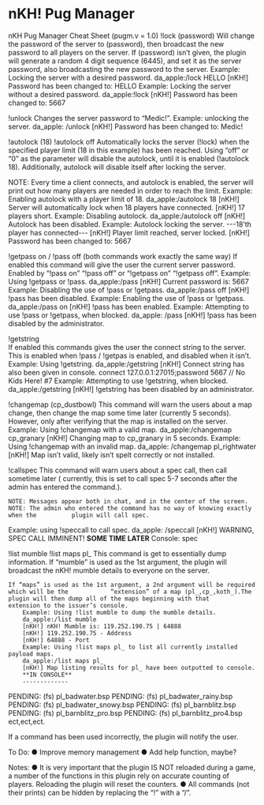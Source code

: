 # nKH! Pug Manager

nKH Pug Manager Cheat Sheet (pugm.v = 1.0)
!lock (password)
	Will change the password of the server to (password), then broadcast the new password 	to all players on the server.
If (password) isn’t given, the plugin will generate a random 4 digit sequence (6445), and set it as the server password, also broadcasting the new password to the server.
Example: Locking the server with a desired password. 
da_apple:/lock HELLO
[nKH!] Password has been changed to: HELLO
Example: Locking the server without a desired password.
da_apple:!lock
[nKH!] Password has been changed to: 5667

!unlock
	Changes the server password to “Medic!”.
	Example: unlocking the server.
	da_apple: /unlock
	[nKH!] Password has been changed to: Medic!

!autolock (18)
!autolock off
Automatically locks the server (!lock) when the specified player limit (18 in this example) 	has been reached. 
Using “off” or “0” as the parameter will disable the autolock, until it is enabled (!autolock 18). 		Additionally, autolock will disable itself after locking the server.

NOTE: Every time a client connects, and autolock is enabled, the server will print out how many players are needed in order to reach the limit.
	Example: Enabling autolock with a player limit of 18.
	da_apple:/autolock 18
	[nKH!] Server will automatically lock when 18 players have connected.
	[nKH!] 17 players short.
	Example: Disabling autolock.
	da_apple:/autolock off
	[nKH!] Autolock has been disabled.
	Example: Autolock locking the server.
	---18’th player has connected---
	[nKH!] Player limit reached, server locked.
	[nKH!] Password has been changed to: 5667



!getpass on / !pass off	(both commands work exactly the same way)
	If enabled this command will give the user the current server password.
	Enabled by “!pass on” “!pass off” or “!getpass on” “!getpass off”.
		Example: Using !getpass or !pass.
		da_apple:/pass
[nKH!] Current password is: 5667
		Example: Disabling the use of !pass or !getpass.
		da_apple:/pass off
		[nKH!] !pass has been disabled.
		Example: Enabling the use of !pass or !getpass.
		da_apple:/pass on
		[nKH!] !pass has been enabled.
		Example: Attempting to use !pass or !getpass, when blocked.
da_apple: /pass
[nKH!] !pass has been disabled by the administrator. 		

!getstring	
	If enabled this commands gives the user the connect string to the server.
	This is enabled when !pass / !getpas is enabled, and disabled when it isn’t.
		Example: Using !getstring.
		da_apple:/getstring
[nKH!] Connect string has also been given in console.
connect 127.0.0.1:27015;password 5667 // No Kids Here! #7
		Example: Attempting to use !getstring, when blocked.
		da_apple:/getstring
		[nKH!] !getstring has been disabled by an administrator.
		
!changemap (cp_dustbowl)
	This command will warn the users about a map change, then change the map some time		 	later (currently 5 seconds). However, only after verifying that the map is installed on the server.
		Example: Using !changemap with a valid map.
		da_apple:/changemap cp_granary
[nKH!] Changing map to cp_granary in 5 seconds.
Example: Using !changemap with an invalid map.
da_apple: /changemap pl_rightwater
[nKH!] Map isn’t valid, likely isn’t spelt correctly or not installed.
 	



	
!callspec
	This command will warn users about a spec call, then call sometime later ( currently, this		 	is set to call spec 5-7 seconds after the admin has entered the command.).

	NOTE: Messages appear both in chat, and in the center of the screen.
	NOTE: The admin who entered the command has no way of knowing exactly when the		 	plugin will call spec.
Example: using !speccall to call spec.
da_apple: /speccall
[nKH!] WARNING, SPEC CALL IMMINENT!
**SOME TIME LATER**
Console: spec

!list mumble
!list maps pl_
	This command is get to essentially dump information.
	 If “mumble” is used as the 1st argument, the plugin will broadcast the nKH! mumble		 	details to everyone on the server.
	
	If “maps” is used as the 1st argument, a 2nd argument will be required which will be the			“extension” of a map (pl_,cp_,koth_).The plugin will then dump all of the maps beginning with that		extension to the issuer’s console.
		Example: Using !list mumble to dump the mumble details.
		da_apple:/list mumble
		[nKH!] nKH! Mumble is: 119.252.190.75 | 64888
		[nKH!] 119.252.190.75 - Address
		[nKH!] 64888 - Port
		Example: Using !list maps pl_ to list all currently installed			payload maps.
		da_apple:/list maps pl_
		[nKH!] Map listing results for pl_ have been outputted to console.
		**IN CONSOLE**
		-------------
PENDING:   (fs) pl_badwater.bsp
PENDING:   (fs) pl_badwater_rainy.bsp
PENDING:   (fs) pl_badwater_snowy.bsp
PENDING:   (fs) pl_barnblitz.bsp
PENDING:   (fs) pl_barnblitz_pro.bsp
PENDING:   (fs) pl_barnblitz_pro4.bsp
		ect,ect,ect.


If a command has been used incorrectly, the plugin will notify the user.

To Do:
●	Improve memory management
●	Add help function, maybe?

Notes:
●	It is very important that the plugin IS NOT reloaded during a game, a number of the functions in this plugin rely on accurate counting of players. Reloading the plugin will reset the counters.
●	All commands (not their prints) can be hidden by replacing the “!” with a “/”.
